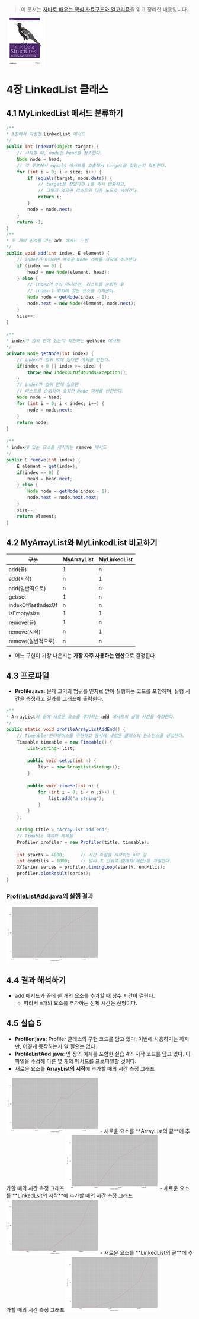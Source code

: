 > 이 문서는 [자바로 배우는 핵심 자료구조와 알고리즘](http://www.yes24.com/Product/Goods/61198657)을 읽고 정리한 내용입니다.
<img src="../../img/javaDataStructure.jpg" alt="표지" style="zoom:25%;" />

# 4장 LinkedList 클래스
## 4.1 MyLinkedList 메서드 분류하기
```java
/**
* 3장에서 작성한 LinkedList 메서드
*/
public int indexOf(Object target) {
    // 시작할 때, node는 head를 참조한다.
    Node node = head;
    // 각 루프에서 equals 메서드를 호출해서 target을 찾았는지 확인한다.
    for (int i = 0; i < size; i++) {
        if (equals(target, node.data)) {
            // target을 찾았다면 i를 즉시 반환하고,
            // 그렇지 않으면 리스트의 다음 노드로 넘어간다.
            return i;
        }
        node = node.next;
    }
    return -1;
}
/**
* 두 개의 인자를 가진 add 메서드 구현
*/
public void add(int index, E element) {
    // index가 0이라면 새로운 Node 객체를 시작에 추가한다.
    if (index == 0) {
        head = new Node(element, head);
    } else {
        // index가 0이 아니라면, 리스트를 순회한 후
        // index-1 위치에 있는 요소를 가져온다.
        Node node = getNode(index - 1);
        node.next = new Node(element, node.next);
    }
    size++;
}

/**
* index가 범위 안에 있는지 확인하는 getNode 메서드
*/
private Node getNode(int index) {
    // index가 범위 밖에 있다면 예외를 던진다.
    if(index < 0 || index >= size) {
        throw new IndexOutOfBoundsException();
    }
    // index가 범위 안에 있으면
    // 리스트를 순회하여 요청한 Node 객체를 반환한다.
    Node node = head;
    for (int i = 0; i < index; i++) {
        node = node.next;
    }
    return node;
}

/**
* index에 있는 요소를 제거하는 remove 메서드
*/
public E remove(int index) {
    E element = get(index);
    if(index == 0) {
        head = head.next;
    } else {
        Node node = getNode(index - 1);
        node.next = node.next.next;
    }
    size--;
    return element;
}
```

## 4.2 MyArrayList와 MyLinkedList 비교하기
구분 | MyArrayList|MyLinkedList
-------------|-----------|--------
add(끝)|1|n
add(시작)|n|1
add(일반적으로)|n|n
get/set|1|n
indexOf/lastIndexOf|n|n
isEmpty/size|1|1
remove(끝)|1|n
remove(시작)|n|1
remove(일반적으로)|n|n
- 어느 구현이 가장 나은지는 **가장 자주 사용하는 연산**으로 결정된다.

## 4.3 프로파일
- **Profile.java**: 문제 크기의 범위를 인자로 받아 실행하는 코드를 포함하며, 실행 시간을 측정하고 결과를 그래프에 출력한다.
```java
/**
* ArrayList의 끝에 새로운 요소를 추가하는 add 메서드의 실행 시간을 측정한다.
*/
public static void profileArrayListAddEnd() {
    // Timeable 인터페이스를 구현하고 동시에 새로운 클래스의 인스턴스를 생성한다.
    Timeable timeable = new Timeable() {
        List<String> list;
        
        public void setup(int n) {
            list = new ArrayList<String>();
        }
        
        public void timeMe(int n) {
            for (int i = 0; i < n ;i++) {
                list.add("a string");
            }
        }
    };
    
    String title = "ArrayList add end";
    // Timable 객체와 제목을 
    Profiler profiler = new Profiler(title, timeable);
    
    int startN = 4000;		// 시간 측정을 시작하는 n의 값
    int endMilis = 1000;	// 밀리 초 단위로 임계치(제한)을 지정한다.
    XYSeries series = profiler.timingLoop(startN, endMilis);
    profiler.plotResult(series);
}
```
### ProfileListAdd.java의 실행 결과
<img src="../../img/profileArrayListAddEnd.png" alt="실행 결과 그래프" style="zoom:25%;" />

## 4.4 결과 해석하기
- add 메서드가 끝에 한 개의 요소를 추가할 때 상수 시간이 걸린다.
	- 따라서 n개의 요소를 추가하는 전체 시간은 선형이다.

## 4.5 실습 5
- **Profiler.java**: Profiler 클래스의 구현 코드를 담고 있다. 이번에 사용하기는 하지만, 어떻게 동작하는지 알 필요는 없다.
- **ProfileListAdd.java**: 앞 장의 예제를 포함한 실습 4의 시작 코드를 담고 있다. 이 파일을 수정해 다른 몇 개의 메서드를 프로파일할 것이다.
- 새로운 요소를 **ArrayList의 시작**에 추가할 때의 시간 측정 그래프
<img src="../../img/profileArrayListAddBeginning.png" alt="새로운 요소를 ArrayList 시작에 추가할 때의 시간 그래프" style="zoom:25%;" />
- 새로운 요소를 **ArrayList의 끝**에 추가할 때의 시간 측정 그래프
<img src="../../img/profileArrayListAddEnd.png" alt="새로운 요소를 ArrayList의 끝에 추가할 때의 시간 측정 그래프" style="zoom:25%;" />
- 새로운 요소를 **LinkedLsit의 시작**에 추가할 때의 시간 측정 그래프
<img src="../../img/profileLinkedListAddBeginning.png" alt="그래프 3" style="zoom:25%;" />
- 새로운 요소를 **LinkedList의 끝**에 추가할 때의 시간 측정 그래프
<img src="../../img/profileLinkedListAddEnd.png" alt="그래프 3" style="zoom:25%;" />


